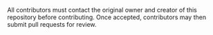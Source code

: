 All contributors must contact the original owner and creator of this repository before contributing.
Once accepted, contributors may then submit pull requests for review.
